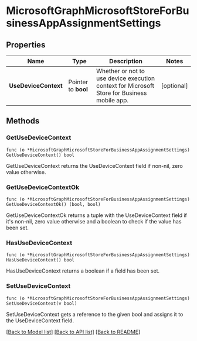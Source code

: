 # MicrosoftGraphMicrosoftStoreForBusinessAppAssignmentSettings

## Properties

Name | Type | Description | Notes
------------ | ------------- | ------------- | -------------
**UseDeviceContext** | Pointer to **bool** | Whether or not to use device execution context for Microsoft Store for Business mobile app. | [optional] 

## Methods

### GetUseDeviceContext

`func (o *MicrosoftGraphMicrosoftStoreForBusinessAppAssignmentSettings) GetUseDeviceContext() bool`

GetUseDeviceContext returns the UseDeviceContext field if non-nil, zero value otherwise.

### GetUseDeviceContextOk

`func (o *MicrosoftGraphMicrosoftStoreForBusinessAppAssignmentSettings) GetUseDeviceContextOk() (bool, bool)`

GetUseDeviceContextOk returns a tuple with the UseDeviceContext field if it's non-nil, zero value otherwise
and a boolean to check if the value has been set.

### HasUseDeviceContext

`func (o *MicrosoftGraphMicrosoftStoreForBusinessAppAssignmentSettings) HasUseDeviceContext() bool`

HasUseDeviceContext returns a boolean if a field has been set.

### SetUseDeviceContext

`func (o *MicrosoftGraphMicrosoftStoreForBusinessAppAssignmentSettings) SetUseDeviceContext(v bool)`

SetUseDeviceContext gets a reference to the given bool and assigns it to the UseDeviceContext field.


[[Back to Model list]](../README.md#documentation-for-models) [[Back to API list]](../README.md#documentation-for-api-endpoints) [[Back to README]](../README.md)


